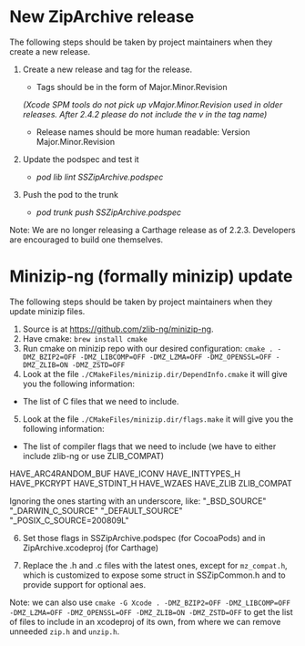# New ZipArchive release

The following steps should be taken by project maintainers when they create a new release.

1. Create a new release and tag for the release.

    - Tags should be in the form of Major.Minor.Revision 
    
     *(Xcode SPM tools do not pick up vMajor.Minor.Revision used in older releases. After 2.4.2 please do not include the v in the tag name)*

    - Release names should be  more human readable: Version Major.Minor.Revision

2. Update the podspec and test it

    - *pod lib lint SSZipArchive.podspec*

3. Push the pod to the trunk

    - *pod trunk push SSZipArchive.podspec*


Note: We are no longer releasing a Carthage release as of 2.2.3. Developers are encouraged to build one themselves.


# Minizip-ng (formally minizip) update

The following steps should be taken by project maintainers when they update minizip files.

1. Source is at https://github.com/zlib-ng/minizip-ng.
2. Have cmake:
`brew install cmake`
3. Run cmake on minizip repo with our desired configuration:
`cmake . -DMZ_BZIP2=OFF -DMZ_LIBCOMP=OFF -DMZ_LZMA=OFF -DMZ_OPENSSL=OFF -DMZ_ZLIB=ON -DMZ_ZSTD=OFF`
4. Look at the file `./CMakeFiles/minizip.dir/DependInfo.cmake` it will give you the following information:
- The list of C files that we need to include.

5. Look at the file `./CMakeFiles/minizip.dir/flags.make` it will give you the following information:
- The list of compiler flags that we need to include (we have to either include zlib-ng or use ZLIB_COMPAT)

HAVE_ARC4RANDOM_BUF HAVE_ICONV HAVE_INTTYPES_H HAVE_PKCRYPT HAVE_STDINT_H HAVE_WZAES HAVE_ZLIB ZLIB_COMPAT

Ignoring the ones starting with an underscore, like: "_BSD_SOURCE" "_DARWIN_C_SOURCE" "_DEFAULT_SOURCE" "_POSIX_C_SOURCE=200809L"

6. Set those flags in SSZipArchive.podspec (for CocoaPods) and in ZipArchive.xcodeproj (for Carthage)

7. Replace the .h and .c files with the latest ones, except for `mz_compat.h`, which is customized to expose some struct in SSZipCommon.h and to provide support for optional aes.

Note: we can also use `cmake -G Xcode . -DMZ_BZIP2=OFF -DMZ_LIBCOMP=OFF -DMZ_LZMA=OFF -DMZ_OPENSSL=OFF -DMZ_ZLIB=ON -DMZ_ZSTD=OFF` to get the list of files to include in an xcodeproj of its own, from where we can remove unneeded `zip.h` and `unzip.h`.
